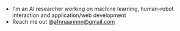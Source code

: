 - I'm an AI researcher working on machine learning, human-robot interaction and application/web development 
- Reach me out @afnnaannnn@gmail.com

